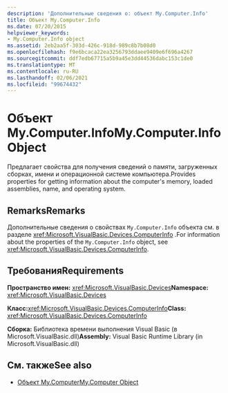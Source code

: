 ```yaml
---
description: 'Дополнительные сведения о: объект My.Computer.Info'
title: Объект My.Computer.Info
ms.date: 07/20/2015
helpviewer_keywords:
- My.Computer.Info object
ms.assetid: 2eb2aa5f-303d-426c-918d-989c8b7b08d0
ms.openlocfilehash: f9e6bcaca22ea3256793ddaee9409e6f696a4267
ms.sourcegitcommit: ddf7edb67715a5b9a45e3dd44536dabc153c1de0
ms.translationtype: MT
ms.contentlocale: ru-RU
ms.lasthandoff: 02/06/2021
ms.locfileid: "99674432"
---
```

# <a name="mycomputerinfo-object"></a><span data-ttu-id="37332-103">Объект My.Computer.Info</span><span class="sxs-lookup"><span data-stu-id="37332-103">My.Computer.Info Object</span></span>

<span data-ttu-id="37332-104">Предлагает свойства для получения сведений о памяти, загруженных сборках, имени и операционной системе компьютера.</span><span class="sxs-lookup"><span data-stu-id="37332-104">Provides properties for getting information about the computer's memory, loaded assemblies, name, and operating system.</span></span>  
  
## <a name="remarks"></a><span data-ttu-id="37332-105">Remarks</span><span class="sxs-lookup"><span data-stu-id="37332-105">Remarks</span></span>  

 <span data-ttu-id="37332-106">Дополнительные сведения о свойствах `My.Computer.Info` объекта см. в разделе <xref:Microsoft.VisualBasic.Devices.ComputerInfo> .</span><span class="sxs-lookup"><span data-stu-id="37332-106">For information about the properties of the `My.Computer.Info` object, see <xref:Microsoft.VisualBasic.Devices.ComputerInfo>.</span></span>  
  
## <a name="requirements"></a><span data-ttu-id="37332-107">Требования</span><span class="sxs-lookup"><span data-stu-id="37332-107">Requirements</span></span>  

 <span data-ttu-id="37332-108">**Пространство имен:** <xref:Microsoft.VisualBasic.Devices></span><span class="sxs-lookup"><span data-stu-id="37332-108">**Namespace:** <xref:Microsoft.VisualBasic.Devices></span></span>  
  
 <span data-ttu-id="37332-109">**Класс:**<xref:Microsoft.VisualBasic.Devices.ComputerInfo></span><span class="sxs-lookup"><span data-stu-id="37332-109">**Class:** <xref:Microsoft.VisualBasic.Devices.ComputerInfo></span></span>  
  
 <span data-ttu-id="37332-110">**Сборка:** Библиотека времени выполнения Visual Basic (в Microsoft.VisualBasic.dll)</span><span class="sxs-lookup"><span data-stu-id="37332-110">**Assembly:** Visual Basic Runtime Library (in Microsoft.VisualBasic.dll)</span></span>  
  
## <a name="see-also"></a><span data-ttu-id="37332-111">См. также</span><span class="sxs-lookup"><span data-stu-id="37332-111">See also</span></span>

- [<span data-ttu-id="37332-112">Объект My.Computer</span><span class="sxs-lookup"><span data-stu-id="37332-112">My.Computer Object</span></span>](my-computer-object.md)
